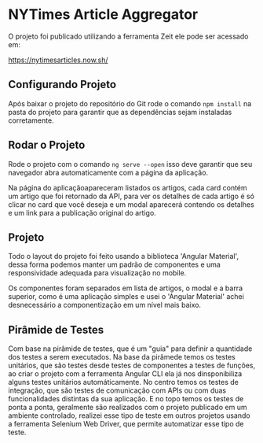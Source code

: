 # NYTimes Article Aggregator

O projeto foi publicado utilizando a ferramenta Zeit ele pode ser acessado em:

https://nytimesarticles.now.sh/

## Configurando Projeto

Após baixar o projeto do repositório do Git rode o comando `npm install` na pasta do projeto para garantir que as dependências sejam instaladas corretamente.

## Rodar o Projeto

Rode o projeto com o comando `ng serve --open` isso deve garantir que seu navegador abra automaticamente com a página da aplicação. 

Na página do aplicaçãoapareceram listados os artigos, cada card contém um artigo que foi retornado da API, para ver os detalhes de cada artigo é só clicar no card que você deseja e um modal aparecerá contendo os detalhes e um link para a publicação original do artigo.

## Projeto

Todo o layout do projeto foi feito usando a biblioteca 'Angular Material', dessa forma podemos manter um padrão de componentes e uma responsividade adequada para visualização no mobile. 

Os componentes foram separados em lista de artigos, o modal e a barra superior, como é uma aplicação simples e usei o 'Angular Material' achei desnecessário a componentização em um nível mais baixo.

## Pirâmide de Testes

Com base na pirâmide de testes, que é um "guia" para definir a quantidade dos testes a serem executados. Na base da pirâmede temos os testes unitários, que são testes desde testes de componentes a testes de funções, ao criar o projeto com a ferramenta Angular CLI ela já nos dinsponibiliza alguns testes unitários automáticamente. No centro temos os testes de integração, que são testes de comunicação com APIs ou com duas funcionalidades distintas da sua aplicação. E no topo temos os testes de ponta a ponta, geralmente são realizados com o projeto publicado em um ambiente controlado, realizei esse tipo de teste em outros projetos usando a ferramenta Selenium Web Driver, que permite automatizar esse tipo de teste. 


